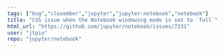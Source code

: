 ```yaml
---
tags: ["bug","closember","jupyter","jupyter-notebook","notebook"]
title: "CSS issue when the Notebook windowing mode is set to `full`"
html_url: "https://github.com/jupyter/notebook/issues/7231"
user: "jtpio"
repo: "jupyter/notebook"
---
```


